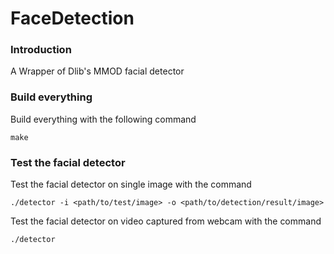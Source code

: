 # FaceDetection

### Introduction

A Wrapper of Dlib's MMOD facial detector

### Build everything

Build everything with the following command
```Shell
make
```

### Test the facial detector

Test the facial detector on single image with the command
```Shell
./detector -i <path/to/test/image> -o <path/to/detection/result/image>
```

Test the facial detector on video captured from webcam with the command
```Shell
./detector
```

